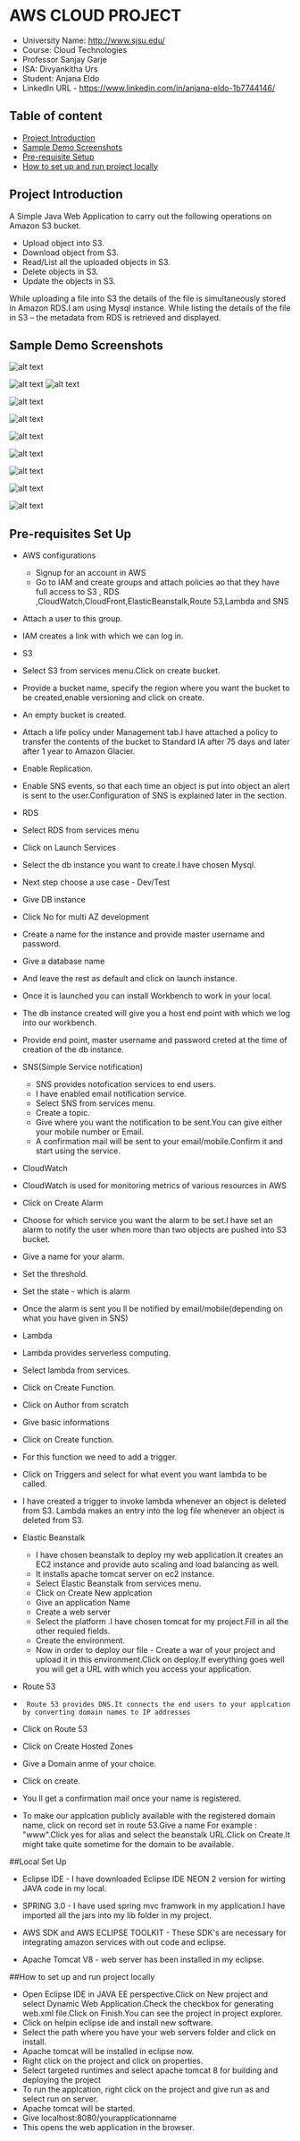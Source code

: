 AWS CLOUD PROJECT
======================

- University Name: http://www.sjsu.edu/ 
- Course: Cloud Technologies
- Professor Sanjay Garje 
- ISA: Divyankitha Urs
- Student: Anjana Eldo
- LinkedIn URL - https://www.linkedin.com/in/anjana-eldo-1b7744146/


## Table of content

- [Project Introduction](#introduction)
- [Sample Demo Screenshots](#screenshots)
- [Pre-requisite Setup](#pre-setup)
- [How to set up and run project locally](#run_local)


## Project Introduction


A Simple Java Web Application to carry out the following operations on Amazon S3 bucket.
  - Upload object into S3.
  - Download object from S3.
  - Read/List all the uploaded objects in S3.
  -	Delete objects in S3.
  -	Update the objects in S3.

While uploading a file into S3 the details of the file is simultaneously stored in Amazon RDS.I am using Mysql instance. While listing the details of the file in S3 – the metadata from RDS is retrieved and displayed.



## Sample Demo Screenshots
![alt text](Images/LoginScreen.png "Login Screen")

![alt text](Images/Index.png "Index")
![alt text](Images/Uplaod.png "Upload Screen")

![alt text](Images/UploadSuccess.png "Upload Screen Success")

![alt text](Images/ReadList.png "Read/List Screen")

![alt text](Images/Downloaded.png "Download Object")

![alt text](Images/Update.png "Update Screen")

![alt text](Images/UpdateSuccess.png "Update Success")

![alt text](Images/Delete.png "Delete Screen")

![alt text](Images/DeleteSuccess.png "Delete Success")


## Pre-requisites Set Up
 - AWS configurations
   - Signup for an account in AWS
   - Go to IAM and create groups and attach policies ao that they have full access to S3 , RDS ,CloudWatch,CloudFront,ElasticBeanstalk,Route 53,Lambda and SNS
  - Attach a user to this group.
  - IAM creates a link with which we can log in.
 - S3 
  - Select S3 from services menu.Click on create bucket.
  - Provide a bucket name, specify the region where you want the bucket to be created,enable versioning and click on create.
  - An empty bucket is created.
  - Attach a life policy under Management tab.I have attached a policy to transfer the contents of the bucket to Standard IA after 75 days and later after 1 year to Amazon Glacier.
  - Enable Replication.
  - Enable SNS events, so that each time an object is put into object an alert is sent to the user.Configuration of SNS is explained later in the section.
- RDS
 - Select RDS from services menu
 - Click on Launch Services
 - Select the db instance you want to create.I have chosen Mysql.
 - Next step choose a use case - Dev/Test
 - Give DB instance 
 - Click No for multi AZ development
 - Create a name for the instance and provide master username and password.
 - Give a database name
 - And leave the rest as default and click on launch instance.
 - Once it is launched you can install Workbench to work in your local.
 - The db instance created will give you a host end point with which we log into our workbench.
 - Provide end point, master username and password creted at the time of creation of the db instance.

- SNS(Simple Service notification)
  - SNS provides notofication services to end users.
  - I have enabled email notification service.
  - Select SNS from services menu.
  - Create a topic.
  - Give where you want the notification to be sent.You can give either your mobile number or Email.
  - A confirmation mail will be sent to your email/mobile.Confirm it and start using the service.

- CloudWatch
 - CloudWatch is used for monitoring metrics of various resources in AWS
 - Click on Create Alarm
 - Choose for which service you want the alarm to be set.I have set an alarm to notify the user when more than two objects are pushed into S3 bucket.
 - Give a name for your alarm.
 - Set the threshold.
 - Set the state - which is alarm
 - Once the alarm is sent you ll be notified by email/mobile(depending on what you have given in SNS)

- Lambda
 - Lambda provides serverless computing.
 - Select lambda from services.
 - Click on Create Function.
 - Click on Author from scratch
 - Give basic informations
 - Click on Create function.
 - For this function we need to add a trigger.
 - Click on Triggers and select for what event you want lambda to be called.
 - I have created a trigger to invoke lambda whenever an object is deleted from S3. Lambda makes an entry into the log file whenever an object is deleted from S3.

- Elastic Beanstalk
	- I have chosen beanstalk to deploy my web application.It creates an EC2 instance and provide auto scaling and load balancing as well.
	- It installs apache tomcat server on ec2 instance.
	- Select Elastic Beanstalk from services menu.
	- Click on Create New applcation
	- Give an application Name
	- Create a web server
	- Select the platform .I have chosen tomcat for my project.Fill in all the other requied fields.
	- Create the environment.
	- Now in order to deploy our file - Create a war of your project and upload it in this environment.Click on deploy.If everything goes well you will get a URL with which you access your application.

- Route 53
 -  	Route 53 provides DNS.It connects the end users to your applcation by converting domain names to IP addresses
 - Click on Route 53
 - Click on Create Hosted Zones
 -  Give a Domain anme of your choice.
 - Click on create.
 - You ll get a confirmation mail once your name is registered.

- To make our applcation publicly available with the registered domain name, click on record set in route 53.Give a name For example : "www".Click yes for alias and select the beanstalk URL.Click on Create.It might take quite sometime for the domain to be available.

##Local Set  Up
 - Eclipse IDE - I have downloaded Eclipse IDE NEON 2 version for wirting JAVA code in my local.

 - SPRING 3.0 - I have used spring mvc framwork in my application.I have imported all the jars into my lib folder in my project.
 
 - AWS SDK and AWS ECLIPSE TOOLKIT - These SDK's are necessary for integrating amazon services with out code and eclipse.

 - Apache Tomcat V8 - web server has been installed in my eclipse.

##How to set up and run project locally

 - Open Eclipse IDE in JAVA EE perspective.Click on New project and select Dynamic Web Application.Check the checkbox for generating web.xml file.Click on Finish.You can see the project in project explorer.
 - Click on helpin eclipse ide and install new software.
 - Select the path where you have your web servers folder and click on install.
 - Apache tomcat will be installed in eclipse now.
 - Right click on the project and click on properties.
 - Select targeted runtimes and select apache tomcat 8 for building and deploying the project 
 - To run the applcation, right click on the project and give run as and select run on server.
 - Apache tomcat will be started.
 - Give localhost:8080/yourapplicationname
 - This opens the web application in the browser.


